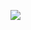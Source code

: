 ![](https://assets.leetcode.com/users/images/fad75795-424d-4727-a1be-165b42d4a30c_1683247768.4861042.png)